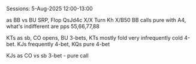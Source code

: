 Sessions:
5-Aug-2025 12:00-13:00

as BB vs BU SRP,
Flop QsJd4c X/X Turn Kh X/B50 BB calls pure with A4, what's indifferent are pps 55,66,77,88

KTs as sb, CO opens, BU 3-bets, KTs mostly fold very infrequently cold 4-bet.
KJs frequently 4-bet, KQs pure 4-bet

KJs as CO vs sb 3-bet - pure call


